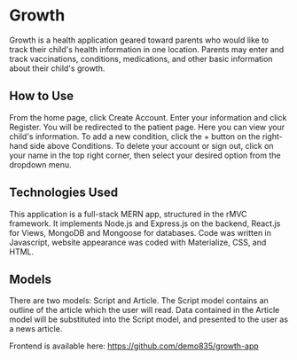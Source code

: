 # Growth
Growth is a health application geared toward parents who would like to track their child's health information in one location. Parents may enter and track vaccinations, conditions, medications, and other basic information about their child's growth.

## How to Use
From the home page, click Create Account. Enter your information and click Register. You will be redirected to the patient page. Here you can view your child's information. To add a new condition, click the + button on the right-hand side above Conditions. To delete your account or sign out, click on your name in the top right corner, then select your desired option from the dropdown menu.

## Technologies Used
This application is a full-stack MERN app, structured in the rMVC framework. It implements Node.js and Express.js on the backend, React.js for Views, MongoDB and Mongoose for databases. Code was written in Javascript, website appearance was coded with Materialize, CSS, and HTML.

## Models
There are two models: Script and Article. The Script model contains an outline of the article which the user will read. Data contained in the Article model will be substituted into the Script model, and presented to the user as a news article.

Frontend is available here: https://github.com/demo835/growth-app
